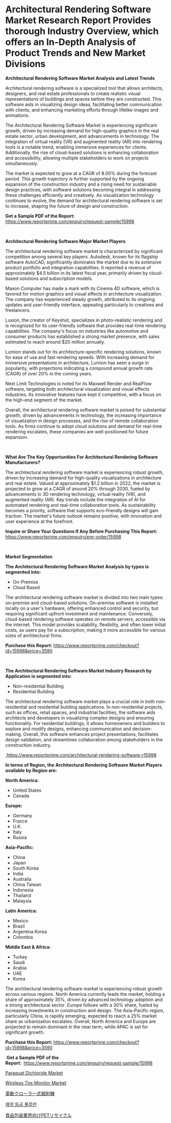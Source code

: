 <p><h1>Architectural Rendering Software Market Research Report Provides thorough Industry Overview, which offers an In-Depth Analysis of Product Trends and New Market Divisions</h1></p><p><strong>Architectural Rendering Software Market Analysis and Latest Trends</strong></p>
<p><p>Architectural rendering software is a specialized tool that allows architects, designers, and real estate professionals to create realistic visual representations of buildings and spaces before they are constructed. This software aids in visualizing design ideas, facilitating better communication with clients, and enhancing marketing efforts through lifelike images and animations. </p><p>The Architectural Rendering Software Market is experiencing significant growth, driven by increasing demand for high-quality graphics in the real estate sector, urban development, and advancements in technology. The integration of virtual reality (VR) and augmented reality (AR) into rendering tools is a notable trend, enabling immersive experiences for clients. Additionally, the rise of cloud-based solutions is enhancing collaboration and accessibility, allowing multiple stakeholders to work on projects simultaneously.</p><p>The market is expected to grow at a CAGR of 8.00% during the forecast period. This growth trajectory is further supported by the ongoing expansion of the construction industry and a rising need for sustainable design practices, with software solutions becoming integral in addressing these challenges efficiently and creatively. As visualization technology continues to evolve, the demand for architectural rendering software is set to increase, shaping the future of design and construction.</p></p>
<p><strong>Get a Sample PDF of the Report:&nbsp;</strong> <a href="https://www.reportprime.com/enquiry/request-sample/15998">https://www.reportprime.com/enquiry/request-sample/15998</a></p>
<p>&nbsp;</p>
<p><strong>Architectural Rendering Software Major Market Players</strong></p>
<p><p>The architectural rendering software market is characterized by significant competition among several key players. Autodesk, known for its flagship software AutoCAD, significantly dominates the market due to its extensive product portfolio and integration capabilities. It reported a revenue of approximately $4.5 billion in its latest fiscal year, primarily driven by cloud-based solutions and subscription models.</p><p>Maxon Computer has made a mark with its Cinema 4D software, which is favored for motion graphics and visual effects in architecture visualization. The company has experienced steady growth, attributed to its ongoing updates and user-friendly interface, appealing particularly to creatives and freelancers.</p><p>Luxion, the creator of Keyshot, specializes in photo-realistic rendering and is recognized for its user-friendly software that provides real-time rendering capabilities. The company's focus on industries like automotive and consumer products has established a strong market presence, with sales estimated to reach around $20 million annually.</p><p>Lumion stands out for its architecture-specific rendering solutions, known for ease of use and fast rendering speeds. With increasing demand for immersive presentations in architecture, Lumion has seen a surge in popularity, with projections indicating a compound annual growth rate (CAGR) of over 20% in the coming years.</p><p>Next Limit Technologies is noted for its Maxwell Render and RealFlow software, targeting both architectural visualization and visual effects industries. Its innovative features have kept it competitive, with a focus on the high-end segment of the market.</p><p>Overall, the architectural rendering software market is poised for substantial growth, driven by advancements in technology, the increasing importance of visualization in design processes, and the rise of remote collaboration tools. As firms continue to adopt cloud solutions and demand for real-time rendering escalates, these companies are well-positioned for future expansion.</p></p>
<p>&nbsp;</p>
<p><strong>What Are The Key Opportunities For Architectural Rendering Software Manufacturers?</strong></p>
<p><p>The architectural rendering software market is experiencing robust growth, driven by increasing demand for high-quality visualizations in architecture and real estate. Valued at approximately $1.2 billion in 2022, the market is projected to grow at a CAGR of around 20% through 2030, fueled by advancements in 3D rendering technology, virtual reality (VR), and augmented reality (AR). Key trends include the integration of AI for automated rendering and real-time collaboration tools. As sustainability becomes a priority, software that supports eco-friendly designs will gain traction. The market's future outlook remains positive, with innovation and user experience at the forefront.</p></p>
<p><strong>Inquire or Share Your Questions If Any Before Purchasing This Report:</strong> <a href="https://www.reportprime.com/enquiry/pre-order/15998">https://www.reportprime.com/enquiry/pre-order/15998</a></p>
<p>&nbsp;</p>
<p><strong>Market Segmentation</strong></p>
<p><strong>The Architectural Rendering Software Market Analysis by types is segmented into:</strong></p>
<p><ul><li>On-Premise</li><li>Cloud Based</li></ul></p>
<p><p>The architectural rendering software market is divided into two main types: on-premise and cloud-based solutions. On-premise software is installed locally on a user's hardware, offering enhanced control and security, but requiring significant upfront investment and maintenance. Conversely, cloud-based rendering software operates on remote servers, accessible via the internet. This model provides scalability, flexibility, and often lower initial costs, as users pay for a subscription, making it more accessible for various sizes of architectural firms.</p></p>
<p><strong>Purchase this Report:&nbsp;</strong><a href="https://www.reportprime.com/checkout?id=15998&price=3590">https://www.reportprime.com/checkout?id=15998&price=3590</a></p>
<p>&nbsp;</p>
<p><strong>The Architectural Rendering Software Market Industry Research by Application is segmented into:</strong></p>
<p><ul><li>Non-residential Building</li><li>Residential Building</li></ul></p>
<p><p>The architectural rendering software market plays a crucial role in both non-residential and residential building applications. In non-residential projects, such as offices, retail spaces, and industrial facilities, the software aids architects and developers in visualizing complex designs and ensuring functionality. For residential buildings, it allows homeowners and builders to explore and modify designs, enhancing communication and decision-making. Overall, this software enhances project presentations, facilitates design validation, and streamlines collaboration among stakeholders in the construction industry.</p></p>
<p><a href="https://www.reportprime.com/architectural-rendering-software-r15998">&nbsp;https://www.reportprime.com/architectural-rendering-software-r15998</a></p>
<p><strong>In terms of Region, the Architectural Rendering Software Market Players available by Region are:</strong></p>
<p>
    <p> <strong> North America: </strong>
        <ul>
            <li>United States</li>
            <li>Canada</li>
        </ul>
        </p> 
    <p> <strong> Europe: </strong>
        <ul>
            <li>Germany</li>
            <li>France</li>
            <li>U.K.</li>
            <li>Italy</li>
            <li>Russia</li>
        </ul>
        </p> 
    <p> <strong> Asia-Pacific: </strong>
        <ul>
            <li>China</li>
            <li>Japan</li>
            <li>South Korea</li>
            <li>India</li>
            <li>Australia</li>
            <li>China Taiwan</li>
            <li>Indonesia</li>
            <li>Thailand</li>
            <li>Malaysia</li>
        </ul>
        </p> 
    <p> <strong> Latin America: </strong>
        <ul>
            <li>Mexico</li>
            <li>Brazil</li>
            <li>Argentina Korea</li>
            <li>Colombia</li>
        </ul>
        </p> 
    <p> <strong> Middle East & Africa: </strong>
        <ul>
            <li>Turkey</li>
            <li>Saudi</li>
            <li>Arabia</li>
            <li>UAE</li>
            <li>Korea</li>
        </ul>
    </p>
    </p>
<p><p>The architectural rendering software market is experiencing robust growth across various regions. North America currently leads the market, holding a share of approximately 35%, driven by advanced technology adoption and a strong architectural sector. Europe follows with a 30% share, fueled by increasing investments in construction and design. The Asia-Pacific region, particularly China, is rapidly emerging, expected to reach a 25% market share as urbanization escalates. Overall, North America and Europe are projected to remain dominant in the near term, while APAC is set for significant growth.</p></p>
<p><strong>Purchase this Report: </strong><a href="https://www.reportprime.com/checkout?id=15998&price=3590">https://www.reportprime.com/checkout?id=15998&price=3590</a></p>
<p>&nbsp;<strong>Get a Sample PDF of the Report:&nbsp;&nbsp;</strong><a href="https://www.reportprime.com/enquiry/request-sample/15998">https://www.reportprime.com/enquiry/request-sample/15998</a></p>
<p><strong></strong></p>
<p><p><a href="https://medium.com/@owen.mclean8956/a-comprehensive-look-at-product-type-paraquatdichloride24-sl-other-and-application-9397e1c93b39">Paraquat Dichloride Market</a></p><p><a href="https://issuu.com/reportprime-2/docs/wireless-tire-monitor-market-size-2_e1eb6169c4fc59">Wireless Tire Monitor Market</a></p><p><a href="https://medium.com/@mayeuwjvassey/electric-crawler-excavator-market-%E3%81%AE%E3%82%B0%E3%83%AD%E3%83%BC%E3%83%90%E3%83%AB%E5%B8%82%E5%A0%B4%E6%A6%82%E8%A6%81%E3%81%AF-%E4%B8%96%E7%95%8C%E3%81%8A%E3%82%88%E3%81%B3%E4%B8%BB%E8%A6%81%E5%B8%82%E5%A0%B4%E3%81%AB%E3%81%8A%E3%81%91%E3%82%8B%E6%A5%AD%E7%95%8C%E3%81%AB%E5%BD%B1%E9%9F%BF%E3%82%92%E4%B8%8E%E3%81%88%E3%82%8B%E4%B8%BB%E8%A6%81%E3%81%AA%E3%83%88%E3%83%AC%E3%83%B3%E3%83%89%E3%81%AB%E3%81%A4%E3%81%84%E3%81%A6-%E7%8B%AC%E8%87%AA%E3%81%AE%E8%A6%96%E7%82%B9%E3%82%92%E6%8F%90%E4%BE%9B%E3%81%97%E3%81%BE%E3%81%99-16cd0a720284">電動クローラー式掘削機</a></p><p><a href="https://medium.com/@avaoneill70/%EC%84%B8%EA%B3%84-pharmaceutical-grade-pullulan-market-%EC%9D%80-2024%EC%97%90%EC%84%9C-2031%EB%A1%9C-%EC%97%B0%ED%8F%89%EA%B7%A0-%EC%A6%9D%EA%B0%80%EC%9C%A8%EC%9D%84-%EB%B3%B4%EC%9D%BC-%EA%B2%83%EC%9C%BC%EB%A1%9C-%EC%98%88%EC%83%81%EB%90%A9%EB%8B%88%EB%8B%A4-cf03d5b7ae1e">제약 등급 풀루란</a></p><p><a href="https://medium.com/@mayeuwjvassey/pet-recycling-for-the-food-packaging-industry-e73e62534bf2">食品包装業界向けPETリサイクル</a></p></p>